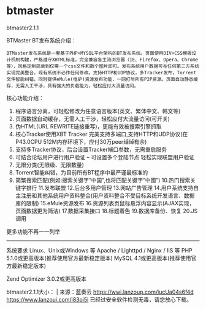 # btmaster
btmaster2.1.1

BTMaster BT发布系统介绍：

    BTMaster发布系统是一套基于PHP+MYSQL平台架构的BT发布系统。页面使用DIV+CSS模板设计机制构建，严格遵守XHTML标准，完全兼容各主流浏览器（IE、Firefox、Opera、Chrome等），风格定制简单到仅需一个css文件和数个图片即可。发布系统用户数据可与任何第三方系统实现完美整合，现有系统不必作任何修改。支持HTTP和UDP协议，多Tracker发布，Torrent文件智能纠错。同时提供eMule(电驴)资源发布功能，一网打尽所有P2P资源。页面自动静态缓存，无需人工干涉，具有强大的负载能力，轻松应付大流量访问。



核心功能介绍：
1. 程序语言分离，可轻松修改为任意语言版本(英文、繁体中文、韩文等)
2. 页面数据自动缓存，无需人工干涉，轻松应付大流量访问(可开关)
3. 伪HTML(URL REWRITE链接重写)，更能有效被搜索引擎抓取
4. 核心Tracker使用XBT Tracker 完美支持多端口,支持HTTP和UDP协议(在P43.0CPU 512M内存环境下，应付30万peer绰绰有余)
5. 支持多Tracker协议，后台设置Tracker端口参数，无需重启服务
6. 可结合论坛用户进行用户验证 – 可设置多个登陆节点 轻松实现联盟用户验证
7. 无限分类(无限级、无限数量)
8. Torrent智能纠错，为目前所有BT程序中最严谨最标准的
9. 简繁搜索匹配(例如:搜索关键字”中国”,也将匹配关键字”中國”)
10.热门搜索关键字排行
11.发布联盟
12.后台多用户管理
13.网站广告管理
14.用户系统支持自主注册和其他系统用户资料整合(用户资料整合不受目标系统开发语言、数据库的限制)
15.eMule资源发布
16.资源列表页鼠标悬浮内容显示(AJAX实现，页面数据更为简洁)
17.数据采集接口
18.标题着色
19.数据库备份、恢复
20.JS调用

更多功能不再一一列举

************************************************************
系统要求
Linux、Unix或Windows 等
Apache / Lighttpd / Nginx / IIS 等
PHP 5.1.0或更高版本(推荐使用官方最新稳定版本)
MySQL 4.1或更高版本(推荐使用官方最新稳定版本)

Zend Optimizer 3.0.2或更高版本

btmaster2.1.1大小： | 来源：蓝奏云
https://wwi.lanzoup.com/iucUa04s6f4d
https://www.lanzoui.com/i83oi5i
已经过安全软件检测无毒，请您放心下载。
